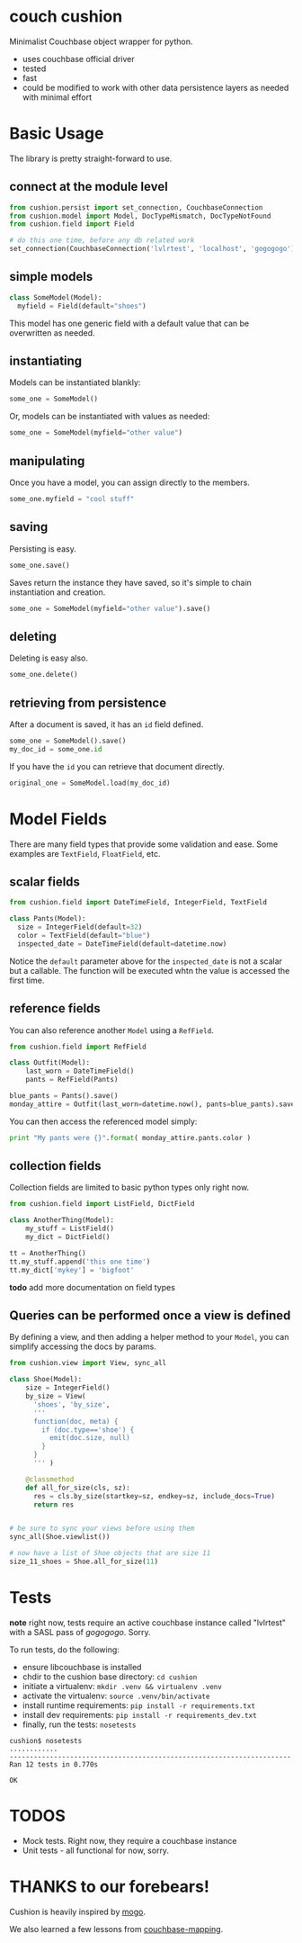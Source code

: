 
# couch cushion

Minimalist Couchbase object wrapper for python.

- uses couchbase official driver
- tested
- fast
- could be modified to work with other data persistence layers as needed with
  minimal effort

# Basic Usage

The library is pretty straight-forward to use.

## connect at the module level

```python
from cushion.persist import set_connection, CouchbaseConnection
from cushion.model import Model, DocTypeMismatch, DocTypeNotFound
from cushion.field import Field

# do this one time, before any db related work
set_connection(CouchbaseConnection('lvlrtest', 'localhost', 'gogogogo'))
```

## simple models

```python
class SomeModel(Model):
  myfield = Field(default="shoes")
```

This model has one generic field with a default value that can be overwritten
as needed.


## instantiating

Models can be instantiated blankly:

```python
some_one = SomeModel()
```

Or, models can be instantiated with values as needed:

```python
some_one = SomeModel(myfield="other value")
```

## manipulating

Once you have a model, you can assign directly to the members.

```python
some_one.myfield = "cool stuff"
```


## saving

Persisting is easy.

```python
some_one.save()
```

Saves return the instance they have saved, so it's simple to chain
instantiation and creation.

```python
some_one = SomeModel(myfield="other value").save()
```

## deleting

Deleting is easy also.

```python
some_one.delete()
```

## retrieving from persistence

After a document is saved, it has an `id` field defined.

```python
some_one = SomeModel().save()
my_doc_id = some_one.id
```

If you have the `id` you can retrieve that document directly.

```python
original_one = SomeModel.load(my_doc_id)
```

# Model Fields

There are many field types that provide some validation and ease.  Some
examples are `TextField`, `FloatField`, etc.

## scalar fields

```python
from cushion.field import DateTimeField, IntegerField, TextField

class Pants(Model):
  size = IntegerField(default=32)
  color = TextField(default="blue")
  inspected_date = DateTimeField(default=datetime.now)
```

Notice the `default` parameter above for the `inspected_date` is not a scalar
but a callable.  The function will be executed whtn the value is accessed the
first time.


## reference fields

You can also reference another `Model` using a `RefField`.

```python
from cushion.field import RefField

class Outfit(Model):
    last_worn = DateTimeField()
    pants = RefField(Pants)

blue_pants = Pants().save()
monday_attire = Outfit(last_worn=datetime.now(), pants=blue_pants).save()
```

You can then access the referenced model simply:

```python
print "My pants were {}".format( monday_attire.pants.color )
```

## collection fields

Collection fields are limited to basic python types only right now.

```python
from cushion.field import ListField, DictField

class AnotherThing(Model):
    my_stuff = ListField()
    my_dict = DictField()

tt = AnotherThing()
tt.my_stuff.append('this one time')
tt.my_dict['mykey'] = 'bigfoot'
```


**todo** add more documentation on field types

## Queries can be performed once a view is defined

By defining a view, and then adding a helper method to your `Model`, you can
simplify accessing the docs by params.

```python
from cushion.view import View, sync_all

class Shoe(Model):
    size = IntegerField()
    by_size = View(
      'shoes', 'by_size',
      '''
      function(doc, meta) {
        if (doc.type=='shoe') {
          emit(doc.size, null)
        }
      }
      ''' )

    @classmethod
    def all_for_size(cls, sz):
      res = cls.by_size(startkey=sz, endkey=sz, include_docs=True)
      return res


# be sure to sync your views before using them
sync_all(Shoe.viewlist())

# now have a list of Shoe objects that are size 11
size_11_shoes = Shoe.all_for_size(11)
```


# Tests

**note** right now, tests require an active couchbase instance called
"lvlrtest" with a SASL pass of *gogogogo*.  Sorry.

To run tests, do the following:

- ensure libcouchbase is installed
- chdir to the cushion base directory: `cd cushion`
- initiate a virtualenv: `mkdir .venv && virtualenv .venv`
- activate the virtualenv: `source .venv/bin/activate`
- install runtime requirements: `pip install -r requirements.txt`
- install dev requirements: `pip install -r requirements_dev.txt`
- finally, run the tests: `nosetests`

```
cushion$ nosetests
............
----------------------------------------------------------------------
Ran 12 tests in 0.770s

OK
```

# TODOS

- Mock tests.  Right now, they require a couchbase instance
- Unit tests - all functional for now, sorry.


# THANKS to our forebears!

Cushion is heavily inspired by [mogo](https://github.com/joshmarshall/mogo).

We also learned a few lessons from
[couchbase-mapping](https://github.com/hdmessaging/couchbase-mapping-python).

